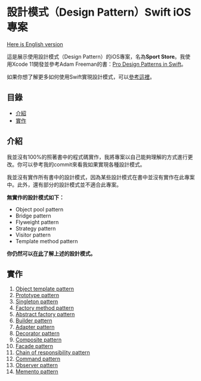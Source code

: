 # 設計模式（Design Pattern）Swift iOS專案

[Here is English version](https://github.com/hayasilin/design-pattern-swift-demo-project/blob/master/README.md)

這是展示使用設計模式（Design Pattern）的iOS專案，名為**Sport Store**。我使用Xcode 11開發並參考Adam Freeman的書：[Pro Design Patterns in Swift](https://www.amazon.com/Design-Patterns-Swift-Adam-Freeman/dp/148420395X)。

如果你想了解更多如何使用Swift實現設計模式，可以[參考這裡](https://github.com/hayasilin/design-pattern-swift)。

## 目錄
- [介紹](#介紹)
- [實作](#實作)

## 介紹

我並沒有100%的照著書中的程式碼實作，我將專案以自己能夠理解的方式進行更改。你可以參考我的commit來看我如果實現各種設計模式。

我並沒有實作所有書中的設計模式，因為某些設計模式在書中並沒有實作在此專案中。此外，還有部分的設計模式並不適合此專案。

**無實作的設計模式如下：**
- Object pool pattern
- Bridge pattern
- Flyweight pattern
- Strategy pattern
- Visitor pattern
- Template method pattern

**你仍然可以[在此](https://github.com/hayasilin/design-pattern-swift)了解上述的設計模式。**

## 實作

1. [Object template pattern](https://github.com/hayasilin/design-pattern-swift-demo-project/commit/983e09faf13827fb2c780abdbc3bfe42ba53ff96)
2. [Prototype pattern](https://github.com/hayasilin/design-pattern-swift-demo-project/commit/6e34a77ce410c43e68fe059b90aa7d9230cdda7d)
3. [Singleton pattern](https://github.com/hayasilin/design-pattern-swift-demo-project/commit/3739b461aaf8fe4e7e4b98f7e5968cd00abe5be9)
4. [Factory method pattern](https://github.com/hayasilin/design-pattern-swift-demo-project/commit/727238610f2ff248b1b738dda3a1ca8e6f243391)
5. [Abstract factory pattern](https://github.com/hayasilin/design-pattern-swift-demo-project/commit/67622b9eb2eb7790da2c512de7436228596b57df)
6. [Builder pattern](https://github.com/hayasilin/design-pattern-swift-demo-project/commit/5546388e0357266bee09053c358391e6ce1a8fb3)
7. [Adapter pattern](https://github.com/hayasilin/design-pattern-swift-demo-project/commit/14b66d7988a8035bbb5ee226774be05a5c5301cc)
8. [Decorator pattern](https://github.com/hayasilin/design-pattern-swift-demo-project/commit/d850ec3de99de097effe2dae36cd413aa34c926c)
9. [Composite pattern](https://github.com/hayasilin/design-pattern-swift-demo-project/commit/d2fc7e9a3859304b3bb06895a5d5027cf4db80bf)
10. [Facade pattern](https://github.com/hayasilin/design-pattern-swift-demo-project/commit/285e9ef8edf3bad301e62b75c7f9def49bb1b4b1)
11. [Chain of responsibility pattern](https://github.com/hayasilin/design-pattern-swift-demo-project/commit/4242ddd704cbd889438a6c54be550f42526d79b2)
12. [Command pattern](https://github.com/hayasilin/design-pattern-swift-demo-project/commit/af9cbc8eb7fe69c176645ff1bbd4bd463958c3a2)
13. [Observer pattern](https://github.com/hayasilin/design-pattern-swift-demo-project/commit/507a3bda89f102a139ca65a99db5f5637e804d0f)
14. [Memento pattern](https://github.com/hayasilin/design-pattern-swift-demo-project/commit/c8493681856b1fd838f3aa0b6f8f53f64e1a52cf)